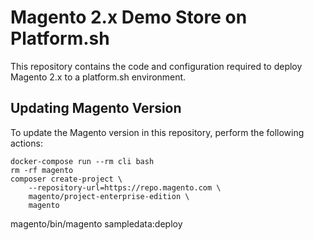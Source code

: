 # Magento 2.x Demo Store on Platform.sh

This repository contains the code and configuration required to deploy Magento 2.x to a platform.sh environment.

## Updating Magento Version

To update the Magento version in this repository, perform the following actions:

    docker-compose run --rm cli bash
    rm -rf magento
    composer create-project \
        --repository-url=https://repo.magento.com \
        magento/project-enterprise-edition \
        magento
   magento/bin/magento sampledata:deploy
